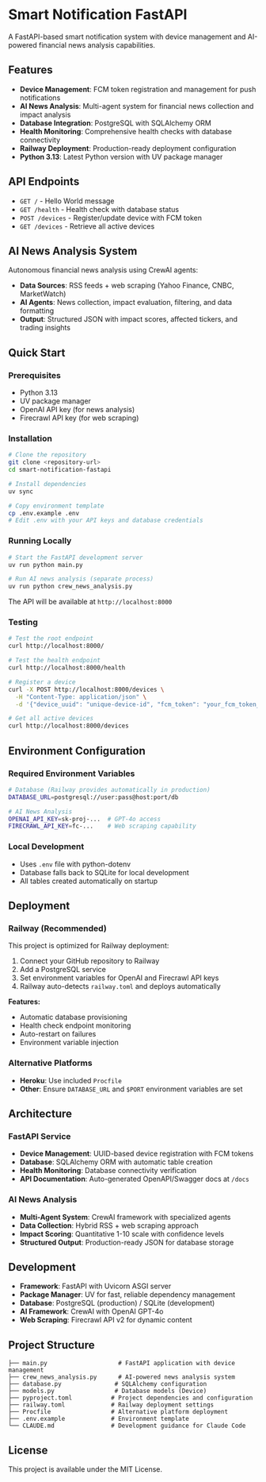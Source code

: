 # Smart Notification FastAPI

A FastAPI-based smart notification system with device management and AI-powered financial news analysis capabilities.

## Features

- **Device Management**: FCM token registration and management for push notifications
- **AI News Analysis**: Multi-agent system for financial news collection and impact analysis
- **Database Integration**: PostgreSQL with SQLAlchemy ORM
- **Health Monitoring**: Comprehensive health checks with database connectivity
- **Railway Deployment**: Production-ready deployment configuration
- **Python 3.13**: Latest Python version with UV package manager

## API Endpoints

- `GET /` - Hello World message
- `GET /health` - Health check with database status
- `POST /devices` - Register/update device with FCM token
- `GET /devices` - Retrieve all active devices

## AI News Analysis System

Autonomous financial news analysis using CrewAI agents:
- **Data Sources**: RSS feeds + web scraping (Yahoo Finance, CNBC, MarketWatch)
- **AI Agents**: News collection, impact evaluation, filtering, and data formatting
- **Output**: Structured JSON with impact scores, affected tickers, and trading insights

## Quick Start

### Prerequisites

- Python 3.13
- UV package manager
- OpenAI API key (for news analysis)
- Firecrawl API key (for web scraping)

### Installation

```bash
# Clone the repository
git clone <repository-url>
cd smart-notification-fastapi

# Install dependencies
uv sync

# Copy environment template
cp .env.example .env
# Edit .env with your API keys and database credentials
```

### Running Locally

```bash
# Start the FastAPI development server
uv run python main.py

# Run AI news analysis (separate process)
uv run python crew_news_analysis.py
```

The API will be available at `http://localhost:8000`

### Testing

```bash
# Test the root endpoint
curl http://localhost:8000/

# Test the health endpoint  
curl http://localhost:8000/health

# Register a device
curl -X POST http://localhost:8000/devices \
  -H "Content-Type: application/json" \
  -d '{"device_uuid": "unique-device-id", "fcm_token": "your_fcm_token_here"}'

# Get all active devices
curl http://localhost:8000/devices
```

## Environment Configuration

### Required Environment Variables

```bash
# Database (Railway provides automatically in production)
DATABASE_URL=postgresql://user:pass@host:port/db

# AI News Analysis
OPENAI_API_KEY=sk-proj-...  # GPT-4o access
FIRECRAWL_API_KEY=fc-...    # Web scraping capability
```

### Local Development
- Uses `.env` file with python-dotenv
- Database falls back to SQLite for local development
- All tables created automatically on startup

## Deployment

### Railway (Recommended)

This project is optimized for Railway deployment:

1. Connect your GitHub repository to Railway
2. Add a PostgreSQL service
3. Set environment variables for OpenAI and Firecrawl API keys
4. Railway auto-detects `railway.toml` and deploys automatically

**Features:**
- Automatic database provisioning
- Health check endpoint monitoring
- Auto-restart on failures
- Environment variable injection

### Alternative Platforms

- **Heroku**: Use included `Procfile`
- **Other**: Ensure `DATABASE_URL` and `$PORT` environment variables are set

## Architecture

### FastAPI Service
- **Device Management**: UUID-based device registration with FCM tokens
- **Database**: SQLAlchemy ORM with automatic table creation
- **Health Monitoring**: Database connectivity verification
- **API Documentation**: Auto-generated OpenAPI/Swagger docs at `/docs`

### AI News Analysis
- **Multi-Agent System**: CrewAI framework with specialized agents
- **Data Collection**: Hybrid RSS + web scraping approach
- **Impact Scoring**: Quantitative 1-10 scale with confidence levels
- **Structured Output**: Production-ready JSON for database storage

## Development

- **Framework**: FastAPI with Uvicorn ASGI server
- **Package Manager**: UV for fast, reliable dependency management
- **Database**: PostgreSQL (production) / SQLite (development)
- **AI Framework**: CrewAI with OpenAI GPT-4o
- **Web Scraping**: Firecrawl API v2 for dynamic content

## Project Structure

```
├── main.py                    # FastAPI application with device management
├── crew_news_analysis.py      # AI-powered news analysis system
├── database.py               # SQLAlchemy configuration
├── models.py                 # Database models (Device)
├── pyproject.toml           # Project dependencies and configuration
├── railway.toml             # Railway deployment settings
├── Procfile                 # Alternative platform deployment
├── .env.example             # Environment template
└── CLAUDE.md                # Development guidance for Claude Code
```

## License

This project is available under the MIT License.